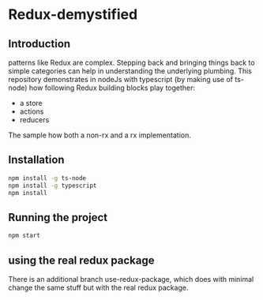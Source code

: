 # Redux-demystified 


## Introduction

patterns like Redux are complex. Stepping back and bringing things back to simple categories can help in understanding the underlying plumbing.
This repository demonstrates in nodeJs with typescript (by making use of ts-node) how following Redux building blocks play together:
* a store
* actions
* reducers

The sample how both a non-rx and a rx implementation.

## Installation
```sh
npm install -g ts-node
npm install -g typescript
npm install
```
## Running the project
```sh
npm start
```

## using the real redux package
There is an additional branch use-redux-package, which does with minimal change the same stuff but with the real redux package.
